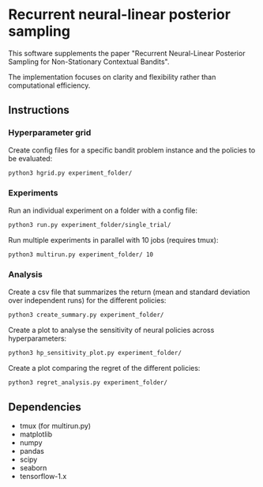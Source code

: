 # Recurrent neural-linear posterior sampling 

This software supplements the paper "Recurrent Neural-Linear Posterior Sampling for Non-Stationary Contextual Bandits".

The implementation focuses on clarity and flexibility rather than computational efficiency.

## Instructions

### Hyperparameter grid

Create config files for a specific bandit problem instance and the policies to be evaluated:

```bash
python3 hgrid.py experiment_folder/
```

### Experiments

Run an individual experiment on a folder with a config file:
```bash
python3 run.py experiment_folder/single_trial/
```

Run multiple experiments in parallel with 10 jobs (requires tmux):

```bash
python3 multirun.py experiment_folder/ 10
```

### Analysis 

Create a csv file that summarizes the return (mean and standard deviation over independent runs) for the different policies:

```bash
python3 create_summary.py experiment_folder/
```

Create a plot to analyse the sensitivity of neural policies across hyperparameters:

```bash
python3 hp_sensitivity_plot.py experiment_folder/
```


Create a plot comparing the regret of the different policies:

```bash
python3 regret_analysis.py experiment_folder/
```

## Dependencies

- tmux (for multirun.py)
- matplotlib
- numpy
- pandas
- scipy
- seaborn
- tensorflow-1.x
 

